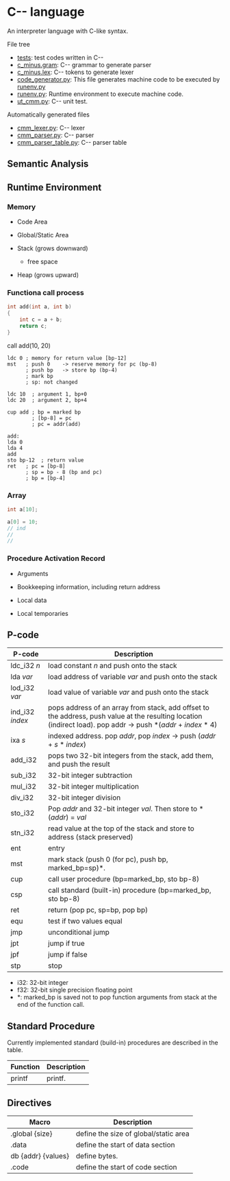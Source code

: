 # C-- language

An interpreter language with C-like syntax.

File tree

- [tests](tests): test codes written in C--
- [c_minus.gram](c_minus.gram): C-- grammar to generate parser
- [c_minus.lex](c_minus.lex): C-- tokens to generate lexer
- [code_generator.py](code_generator.py): This file generates machine code to be executed by [runenv.py](runenv.py)
- [runenv.py](runenv.py): Runtime environment to execute machine code.
- [ut_cmm.py](ut_cmm.py): C-- unit test.

Automatically generated files

- [cmm_lexer.py](cmm_lexer.py): C-- lexer
- [cmm_parser.py](cmm_parser.py): C-- parser
- [cmm_parser_table.py](cmm_parser_table.py): C-- parser table


## Semantic Analysis

## Runtime Environment

### Memory
- Code Area

- Global/Static Area

- Stack (grows downward)
  
  - free space

- Heap (grows upward)


### Functiona call process

```C++
int add(int a, int b)
{
    int c = a + b;
    return c;
}
```

call add(10, 20)

```
ldc 0 ; memory for return value [bp-12]
mst   ; push 0    -> reserve memory for pc (bp-8)
      ; push bp   -> store bp (bp-4)
      ; mark bp
      ; sp: not changed

ldc 10  ; argument 1, bp+0
ldc 20  ; argument 2, bp+4

cup add ; bp = marked bp
        ; [bp-8] = pc
        ; pc = addr(add)

add:
lda 0
lda 4
add
sto bp-12  ; return value
ret   ; pc = [bp-8]
      ; sp = bp - 8 (bp and pc)
      ; bp = [bp-4]

```
### Array
```C++
int a[10];

a[0] = 10;
// ind
//
//
```

### Procedure Activation Record
- Arguments

- Bookkeeping information, including return address

- Local data

- Local temporaries


## P-code
| P-code | Description |
|-|-|
| ldc_i32 *n*| load constant *n* and push onto the stack|
| lda *var*| load address of variable *var* and push onto the stack|
| lod_i32 *var*| load value of variable *var* and push onto the stack|
| ind_i32 *index*| pops address of an array from stack, add offset to the address, push value at the resulting location (indirect load). pop addr -> push *(*addr* + *index* * 4) |
| ixa *s*| indexed address. pop *addr*, pop *index* -> push (*addr* + *s* * *index*) |
| add_i32 | pops two 32-bit integers from the stack, add them, and push the result |
| sub_i32 | 32-bit integer subtraction|
| mul_i32 | 32-bit integer multiplication |
| div_i32 | 32-bit integer division |
| sto_i32 | Pop *addr* and 32-bit integer *val*. Then store to *(*addr*) = *val* |
| stn_i32 | read value at the top of the stack and store to address (stack preserved) |
| ent | entry |
| mst | mark stack (push 0 (for pc), push bp, marked_bp=sp)*.|
| cup | call user procedure (bp=marked_bp, sto bp-8)|
| csp | call standard (built-in) procedure (bp=marked_bp, sto bp-8)|
| ret | return (pop pc, sp=bp, pop bp)|
| equ | test if two values equal |
| jmp | unconditional jump |
| jpt | jump if true |
| jpf | jump if false|
| stp | stop |

- i32: 32-bit integer
- f32: 32-bit single precision floating point
- *: marked_bp is saved not to pop function arguments from stack at the end of the function call.

## Standard Procedure
Currently implemented standard (build-in) procedures are described in the table.

| Function | Description |
| - | - |
| printf | printf. |


## Directives

| Macro | Description |
| - | - |
| .global {size} | define the size of global/static area |
| .data | define the start of data section |
| db {addr} {values} | define bytes. |
| .code | define the start of code section |







